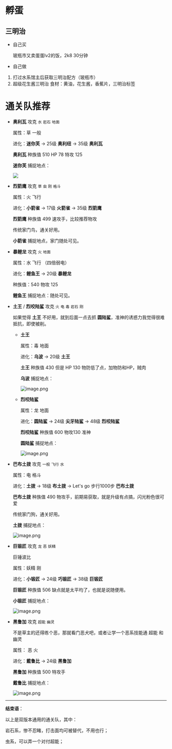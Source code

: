 # 孵蛋

## 三明治

- 自己买

  玻瓶市又卖蛋蛋lv2的饭，2k8 30分钟

- 自己做

1. 打过水系馆主后获取三明治配方（玻瓶市）
2. 超级花生酱三明治 食材：黄油，花生酱，香蕉片，三明治标签

# 通关队推荐

- **奥利瓦** 攻克 `水` `岩石` `地面`

  属性：草 一般 

  进化：**迷你芙** -> 25级 **奥利纽** ->  35级 **奥利瓦**

  **奥利瓦** 种族值 510  HP 78  特攻 125

  **迷你芙** 捕捉地点：

  ![](https://s2.loli.net/2022/11/21/aDYV7WAR6iOuPSp.png)

- **烈箭鹰** 攻克 `草` `虫` `刚` `格斗`

  属性：火 飞行

  进化：**小箭雀** -> 17级 **火箭雀** -> 35级 **烈箭鹰**

  **烈箭鹰** 种族值 499 速攻手，比较推荐物攻

  传统家门鸟，通关好用。

  **小箭雀** 捕捉地点，家门随处可见。

- **暴鲤龙** 攻克 `火` `地面`

  属性：水 飞行 （四倍弱电）

  进化：**鲤鱼王** -> 20级 **暴鲤龙**

  种族值：540 物攻 125 

  **鲤鱼王** 捕捉地点：随处可见。

- **土王** / **烈咬陆鲨** 攻克 `火` `电` `毒` `岩石` `刚`

  如果觉得 **土王** 不好用，就到后面一点去抓 **圆陆鲨**，准神的诱惑力我觉得很难抵抗，即使被削。

  - **土王**

    属性：毒 地面

    进化：**乌波** -> 20级 **土王**

    **土王** 种族值 430 但是 HP 130  物防低了点，加物防和HP，贼肉

    **乌波** 捕捉地点：

    ![image.png](https://s2.loli.net/2022/11/21/LXaQuKvN9OD6YEx.png)

  - **烈咬陆鲨**

    属性：龙 地面

    进化：**圆陆鲨** -> 24级 **尖牙陆鲨** -> 48级 **烈咬陆鲨**

    **烈咬陆鲨** 种族值 600 物攻130  准神

    **圆陆鲨** 捕捉地点：

    ![image.png](https://s2.loli.net/2022/11/21/WqI68tlsMkNV75A.png)

- **巴布土拨** 攻克 `一般` `飞行` `水` 

  属性：电 格斗

  进化：**土拨** -> 18级 **布土拨** -> Let's go 步行1000步 **巴布土拨**

  **巴布土拨** 种族值 490 物攻手，前期易获取，就是升级有点搞，闪光粉色很可爱

  传统家门狗，通关好用。

  **土拨** 捕捉地点：

  ![image.png](https://s2.loli.net/2022/11/21/51ujvQAJ2GpfNPW.png)

- **巨锻匠** 攻克 `龙` `恶` `妖精` 

  巨锤波比

  属性：妖精 刚

  进化：**小锻匠** -> 24级 **巧锻匠** -> 38级 **巨锻匠**

  **巨锻匠** 种族值 506 缺点就是太平均了，也就是说随便用。

  **小锻匠** 捕捉地点：

  ![image.png](https://s2.loli.net/2022/11/21/xfIHUEdLkOybeqR.png)

- **黑鲁加** 攻克 `超能` `幽灵`

  不是草主的还得练个恶，那就看门恶犬吧，或者让学一个恶系技能通 超能 和 幽灵

  属性： 恶 火

  进化：**戴鲁比** -> 24级 **黑鲁加**

  **黑鲁加** 种族值 500 特攻手

  **戴鲁比** 捕捉地点：

  ![image.png](https://s2.loli.net/2022/11/21/zDxATiqWMLZOgJC.png)

---

**结束语**：

以上是双版本通用的通关队，其中：

岩石系，惨不忍睹，打击面均可被替代，不用也行；

虫系，可以弄一个对付超能；